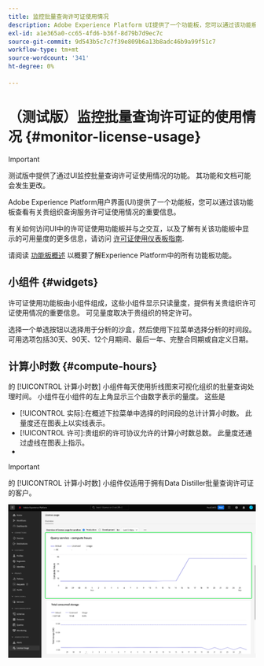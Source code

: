 ```yaml
---
title: 监控批量查询许可证使用情况
description: Adobe Experience Platform UI提供了一个功能板，您可以通过该功能板查看有关贵组织的Data Distiller许可证使用情况的重要信息。
exl-id: a1e365a0-cc65-4fd6-b36f-8d79b7d9ec7c
source-git-commit: 9d543b5c7c7f39e809b6a13b8adc46b9a99f51c7
workflow-type: tm+mt
source-wordcount: '341'
ht-degree: 0%

---
```


# （测试版）监控批量查询许可证的使用情况 {#monitor-license-usage}

>[!IMPORTANT]
>
>测试版中提供了通过UI监控批量查询许可证使用情况的功能。 其功能和文档可能会发生更改。

Adobe Experience Platform用户界面(UI)提供了一个功能板，您可以通过该功能板查看有关贵组织查询服务许可证使用情况的重要信息。

有关如何访问UI中的许可证使用功能板并与之交互，以及了解有关该功能板中显示的可用量度的更多信息，请访问 [许可证使用仪表板指南](../../dashboards/guides/license-usage.md).

请阅读 [功能板概述](../../dashboards/home.md) 以概要了解Experience Platform中的所有功能板功能。

## 小组件 {#widgets}

许可证使用功能板由小组件组成，这些小组件显示只读量度，提供有关贵组织许可证使用情况的重要信息。 可见量度取决于贵组织的特定许可。

选择一个单选按钮以选择用于分析的沙盒，然后使用下拉菜单选择分析的时间段。 可用选项包括30天、90天、12个月期间、最后一年、完整合同期或自定义日期。

## 计算小时数 {#compute-hours}

的 [!UICONTROL 计算小时数] 小组件每天使用折线图来可视化组织的批量查询处理时间。 小组件在小组件的左上角显示三个由数字表示的量度。 这些是

- [!UICONTROL 实际]:在概述下拉菜单中选择的时间段的总计计算小时数。 此量度还在图表上以实线表示。
- [!UICONTROL 许可]:贵组织的许可协议允许的计算小时数总数。 此量度还通过虚线在图表上指示。
- [!UICONTROL 使用情况]:这是您的使用量相对于许可证商定的最大计算小时数的百分比。

>[!IMPORTANT]
>
>的 [!UICONTROL 计算小时数] 小组件仅适用于拥有Data Distiller批量查询许可证的客户。

![突出显示了“计算时间”小组件的许可证使用功能板。](../images/data-distiller/compute-hours.png)
